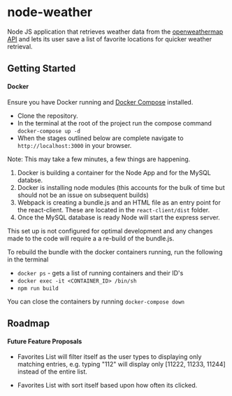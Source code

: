 # node-weather

Node JS application that retrieves weather data from the [openweathermap API](https://openweathermap.org/current) and lets its user save a list of favorite locations for quicker weather retrieval.

## Getting Started

#### Docker

Ensure you have Docker running and [Docker Compose](https://docs.docker.com/compose/) installed.

* Clone the repository. 
* In the terminal at the root of the project run the compose command 
`docker-compose up -d`
* When the stages outlined below are complete navigate to `http://localhost:3000` in your browser.

Note: This may take a few minutes, a few things are happening.
1. Docker is building a container for the Node App and for the MySQL databse.
2. Docker is installing node modules (this accounts for the bulk of time but should not be an issue on subsequent builds)
3. Webpack is creating a bundle.js and an HTML file as an entry point for the react-client. These are located in the `react-client/dist` folder.
4. Once the MySQL database is ready Node will start the express server.

This set up is not configured for optimal development and any changes made to the code will require a a re-build of the bundle.js. 

To rebuild the bundle with the docker containers running, run the following in the terminal
* `docker ps` - gets a list of running containers and their ID's
* `docker exec -it <CONTAINER_ID> /bin/sh`
* `npm run build`

You can close the containers by running  `docker-compose down`

## Roadmap

#### Future Feature Proposals

* Favorites List will filter itself as the user types to displaying only matching entries, e.g. typing "112" will display only [11222, 11233, 11244] instead of the entire list.

* Favorites List with sort itself based upon how often its clicked. 

    